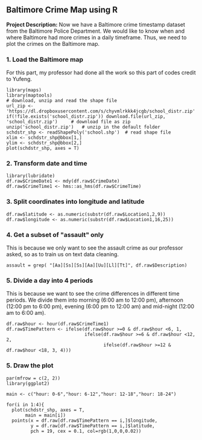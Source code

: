 ## Baltimore Crime Map using R

**Project Description:** Now we have a Baltimore crime timestamp dataset from the Baltimore Police Department.
We would like to know when and where Baltimore had more crimes in a daily timeframe. Thus, we need to plot the crimes on the Baltimore map.

### 1. Load the Baltimore map

For this part, my professor had done all the work so this part of codes credit to Yufeng.

```Rscript
library(maps)
library(maptools)
# download, unzip and read the shape file
url_zip <- 'https://dl.dropboxusercontent.com/s/chyvmlrkkk4jcgb/school_distr.zip'
if(!file.exists('school_distr.zip')) download.file(url_zip, 'school_distr.zip')     # download file as zip
unzip('school_distr.zip')   # unzip in the default folder
schdstr_shp <- readShapePoly('school.shp')  # read shape file
xlim <- schdstr_shp@bbox[1,]
ylim <- schdstr_shp@bbox[2,]
plot(schdstr_shp, axes = T) 
```

### 2. Transform date and time

```Rscript
library(lubridate)
df.raw$CrimeDate1 <- mdy(df.raw$CrimeDate)
df.raw$CrimeTime1 <- hms::as_hms(df.raw$CrimeTime)
```

### 3. Split coordinates into longitude and latitude

```Rscript
df.raw$latitude <- as.numeric(substr(df.raw$Location1,2,9))
df.raw$longitude <- as.numeric(substr(df.raw$Location1,16,25))
```

### 4. Get a subset of "assault" only

This is because we only want to see the assault crime as our professor asked, so as to train us on text data cleaning.

```Rscript
assault = grep( "[Aa][Ss][Ss][Aa][Uu][Ll][Tt]", df.raw$Description)
```

### 5. Divide a day into 4 periods

This is because we want to see the crime differences in different time periods. We divide them into morning (6:00 am to 12:00 pm), afternoon (12:00 pm to 6:00 pm), evening (6:00 pm to 12:00 am) and mid-night (12:00 am to 6:00 am).

```Rscript
df.raw$hour <- hour(df.raw$CrimeTime1)
df.raw$TimePattern <- ifelse(df.raw$hour >=0 & df.raw$hour <6, 1, 
                             ifelse(df.raw$hour >=6 & df.raw$hour <12, 2,
                                    ifelse(df.raw$hour >=12 & df.raw$hour <18, 3, 4)))
```

### 5. Draw the plot
```Rscript
par(mfrow = c(2, 2))                       
library(ggplot2)

main <- c("hour: 0-6","hour: 6-12","hour: 12-18","hour: 18-24")

for(i in 1:4){
  plot(schdstr_shp, axes = T,
       main = main[i])
  points(x = df.raw[df.raw$TimePattern == i,]$longitude,
         y = df.raw[df.raw$TimePattern == i,]$latitude,
         pch = 19, cex = 0.1, col=rgb(1,0,0,0.02))
 ```
 
